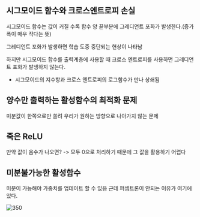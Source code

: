 ## 시그모이드 함수와 크로스엔트로피 손실

시그모이드 함수는 값이 커질 수록 함수 양 끝부분에 그레디언트 포화가 발생한다.(증가폭이 매우 작다는 뜻)

그레디언트 포화가 발생하면 학습 도중 중단되는 현상이 나타남

하지만 시그모이드 함수를 출력계층에 사용할 때 크로스 엔트로피를 사용하면 그레디언트 포화가 발생하지 않는다.

- 시그모이드의 지수항과 크로스 엔트로피의 로그함수가 만나 상쇄됨


## 양수만 출력하는 활성함수의 최적화 문제

미분값이 한쪽으로만 쏠려 우리가 원하는 방향으로 나아가지 않는 문제

## 죽은 ReLU

만약 값이 음수가 나오면? -> 모두 0으로 처리하기 때문에 그 값을 활용하기 어렵다

## 미분불가능한 활성함수
미분이 가능해야 가중치를 업데이트 할 수 있음 근데 퍼셉트론이 안되는 이유가 여기에 있다.

![350](https://i.imgur.com/juFVyys.png)

